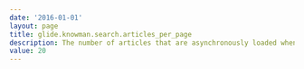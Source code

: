 ```yaml
---
date: '2016-01-01'
layout: page
title: glide.knowman.search.articles_per_page
description: The number of articles that are asynchronously loaded when scrolling down in the new search results page
value: 20
---
```

